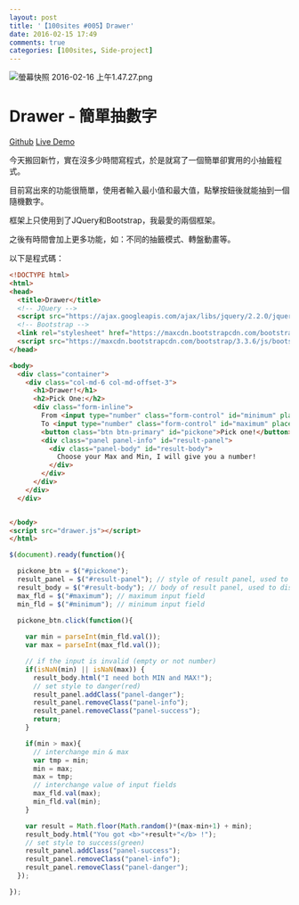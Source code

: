 ```yaml
---
layout: post
title: '【100sites #005】Drawer'
date: 2016-02-15 17:49
comments: true
categories: [100sites, Side-project]
---
```


![螢幕快照 2016-02-16 上午1.47.27.png](http://user-image.logdown.io/user/16613/blog/15900/post/514460/8x01NawRtiOVpJ25WJ4b_%E8%9E%A2%E5%B9%95%E5%BF%AB%E7%85%A7%202016-02-16%20%E4%B8%8A%E5%8D%881.47.27.png)

# Drawer - 簡單抽數字
[Github](https://github.com/Kamigami55/100sites/tree/gh-pages/005_Drawer)
[Live Demo](http://kamigami55.github.io/100sites/005_Drawer/)

今天搬回新竹，實在沒多少時間寫程式，於是就寫了一個簡單卻實用的小抽籤程式。

目前寫出來的功能很簡單，使用者輸入最小值和最大值，點擊按鈕後就能抽到一個隨機數字。

<!-- more -->

框架上只使用到了JQuery和Bootstrap，我最愛的兩個框架。

之後有時間會加上更多功能，如：不同的抽籤模式、轉盤動畫等。

以下是程式碼：
``` html index.html
<!DOCTYPE html>
<html>
<head>
  <title>Drawer</title>
  <!-- JQuery -->
  <script src="https://ajax.googleapis.com/ajax/libs/jquery/2.2.0/jquery.min.js"></script>
  <!-- Bootstrap -->
  <link rel="stylesheet" href="https://maxcdn.bootstrapcdn.com/bootstrap/3.3.6/css/bootstrap.min.css" integrity="sha384-1q8mTJOASx8j1Au+a5WDVnPi2lkFfwwEAa8hDDdjZlpLegxhjVME1fgjWPGmkzs7" crossorigin="anonymous">
  <script src="https://maxcdn.bootstrapcdn.com/bootstrap/3.3.6/js/bootstrap.min.js" integrity="sha384-0mSbJDEHialfmuBBQP6A4Qrprq5OVfW37PRR3j5ELqxss1yVqOtnepnHVP9aJ7xS" crossorigin="anonymous"></script>
</head>

<body>
  <div class="container">
    <div class="col-md-6 col-md-offset-3">
      <h1>Drawer!</h1>
      <h2>Pick One:</h2>
      <div class="form-inline">
        From <input type="number" class="form-control" id="minimum" placeholder="Minimum">
        To <input type="number" class="form-control" id="maximum" placeholder="Maximum">
        <button class="btn btn-primary" id="pickone">Pick one!</button>
        <div class="panel panel-info" id="result-panel">
          <div class="panel-body" id="result-body">
            Choose your Max and Min, I will give you a number!
          </div>
        </div>
      </div>
    </div>
  </div>


</body>
<script src="drawer.js"></script>
</html>
```

``` javascript drawer.js
$(document).ready(function(){

  pickone_btn = $("#pickone"); 
  result_panel = $("#result-panel"); // style of result panel, used to change result panel style
  result_body = $("#result-body"); // body of result panel, used to display result
  max_fld = $("#maximum"); // maximum input field
  min_fld = $("#minimum"); // minimum input field

  pickone_btn.click(function(){
    
    var min = parseInt(min_fld.val());
    var max = parseInt(max_fld.val());

    // if the input is invalid (empty or not number)
    if(isNaN(min) || isNaN(max)) {
      result_body.html("I need both MIN and MAX!");
      // set style to danger(red)
      result_panel.addClass("panel-danger");
      result_panel.removeClass("panel-info");
      result_panel.removeClass("panel-success");
      return;
    }

    if(min > max){ 
      // interchange min & max
      var tmp = min;
      min = max;
      max = tmp;
      // interchange value of input fields
      max_fld.val(max);
      min_fld.val(min);
    }

    var result = Math.floor(Math.random()*(max-min+1) + min);
    result_body.html("You got <b>"+result+"</b> !");
    // set style to success(green)
    result_panel.addClass("panel-success");
    result_panel.removeClass("panel-info");
    result_panel.removeClass("panel-danger");
  });

});
```